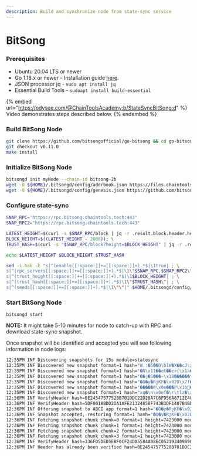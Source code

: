 ```yaml
---
description: Build and synchronize node from state-sync service
---
```


# BitSong

### Prerequisites

* Ubuntu 20.04 LTS or newer
* Go 1.18.x or newer - Installation guide [here](../../../guides/installation/install-golang.md).
* JSON processor jq - `sudo apt install jq`
* Essential Build Tools - `sudoapt install build-essential`

{% embed url="https://odysee.com/@ChainToolsAcademy:b/StateSyncBitSong:d" %}
Video demonstrates steps described below.
{% endembed %}

### Build BitSong Node

```bash
git clone https://github.com/bitsongofficial/go-bitsong && cd go-bitsong
git checkout v0.11.0
make install
```

### Initialize BitSong Node

```bash
bitsongd init myNode --chain-id bitsong-2b
wget -O ${HOME}/.bitsongd/config/addrbook.json https://files.chaintools.tech/chains/bitsong/addrbook.json
wget -O ${HOME}/.bitsongd/config/genesis.json https://github.com/bitsongofficial/networks/raw/master/bitsong-2b/genesis.json
```

### Configure state-sync

```bash
SNAP_RPC="https://rpc.bitsong.chaintools.tech:443"
SNAP_RPC2="https://rpc.bitsong.chaintools.tech:443"

LATEST_HEIGHT=$(curl -s $SNAP_RPC/block | jq -r .result.block.header.height); \
BLOCK_HEIGHT=$((LATEST_HEIGHT - 2000)); \
TRUST_HASH=$(curl -s "$SNAP_RPC/block?height=$BLOCK_HEIGHT" | jq -r .result.block_id.hash)

echo $LATEST_HEIGHT $BLOCK_HEIGHT $TRUST_HASH

sed -i.bak -E "s|^(enable[[:space:]]+=[[:space:]]+).*$|\1true| ; \
s|^(rpc_servers[[:space:]]+=[[:space:]]+).*$|\1\"$SNAP_RPC,$SNAP_RPC2\"| ; \
s|^(trust_height[[:space:]]+=[[:space:]]+).*$|\1$BLOCK_HEIGHT| ; \
s|^(trust_hash[[:space:]]+=[[:space:]]+).*$|\1\"$TRUST_HASH\"| ; \
s|^(seeds[[:space:]]+=[[:space:]]+).*$|\1\"\"|" $HOME/.bitsongd/config/config.toml
```

### Start BitSong Node

```
bitsongd start
```



**NOTE:** It might take 5-10 minutes for node to catch-up with RPC and download state-sync snapshot.&#x20;

Once snapshot will be identified and accepted you will see following information in node logs:

```bash
12:35PM INF Discovering snapshots for 15s module=statesync
12:35PM INF Discovered new snapshot format=1 hash="W.:�5��D\blW�X��cJ\x01�l�p��t�S��\t�6" height=7422600 module=statesync
12:35PM INF Discovered new snapshot format=1 hash="�N\x11��et��z>{\x1a�B��e�)��iF$���C�^�" height=7422000 module=statesync
12:35PM INF Discovered new snapshot format=1 hash="��յ�S���~\x18������t��\x12=\v!�������k" height=7420500 module=statesync
12:35PM INF Discovered new snapshot format=1 hash="�O�y�RշKF�\x02D\x7f��I\x04\x18���\x12jR�o�\u038bQB" height=7423000 module=statesync
12:35PM INF Discovered new snapshot format=1 hash="�����®\x0e���P\x1b𤶠�:y�'C;�U�Ջ#�s" height=7422500 module=statesync
12:35PM INF Discovered new snapshot format=1 hash="xq�\n\x0ef�\r\tlz�\x1f��\x1b�X㼋�\x06�\x00w�@h\x17J�" height=7420000 module=statesync
12:36PM INF VerifyHeader hash=0E24547577528B701DDC22D28A7C6F956A8712E48D0D74BD20D692FB4E83F375 height=7423001 module=light
12:36PM INF VerifyHeader hash=5DF0018BDD2DA1AFE21324850F743B3DF1407B4BD8ABA6E7AE4B29F0D2730514 height=7423002 module=light
12:36PM INF Offering snapshot to ABCI app format=1 hash="�O�y�RշKF�\x02D\x7f��I\x04\x18���\x12jR�o�\u038bQB" height=7423000 module=statesync
12:36PM INF Snapshot accepted, restoring format=1 hash="�O�y�RշKF�\x02D\x7f��I\x04\x18���\x12jR�o�\u038bQB" height=7423000 module=statesync
12:36PM INF Fetching snapshot chunk chunk=0 format=1 height=7423000 module=statesync total=20
12:36PM INF Fetching snapshot chunk chunk=1 format=1 height=7423000 module=statesync total=20
12:36PM INF Fetching snapshot chunk chunk=2 format=1 height=7423000 module=statesync total=20
12:36PM INF Fetching snapshot chunk chunk=3 format=1 height=7423000 module=statesync total=20
12:36PM INF VerifyHeader hash=336FD5DED5EBF0CF24DA5584A08EC052193409890AA6EC8DCC31060A402B3A0E height=7423000 module=light
12:36PM INF Header has already been verified hash=0E24547577528B701DDC22D28A7C6F956A8712E48D0D74BD20D692FB4E83F375 height=7423001 module=light
```
